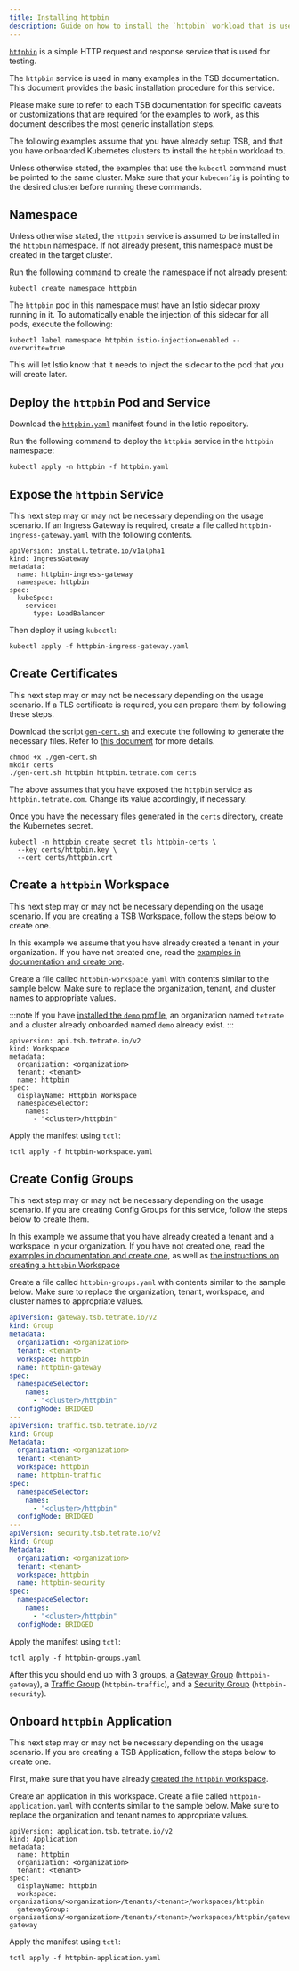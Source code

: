 ```yaml
---
title: Installing httpbin
description: Guide on how to install the `httpbin` workload that is used in various examples.
---
```


[`httpbin`](https://httpbin.org) is a simple HTTP request and response service that is used for testing.

The `httpbin` service is used in many examples in the TSB documentation. This document provides the basic installation procedure for this service.

Please make sure to refer to each TSB documentation for specific caveats or customizations that are required for the examples to work, as this document describes the most generic installation steps. 

The following examples assume that you have already setup TSB, and that you have onboarded Kubernetes clusters to install the `httpbin` workload to.

Unless otherwise stated, the examples that use the `kubectl` command must be pointed to the same cluster. Make sure that your `kubeconfig` is pointing to the desired cluster before running these commands.

## Namespace

Unless otherwise stated, the `httpbin` service is assumed to be installed in the `httpbin` namespace. If not already present, this namespace must be created in the target cluster.

Run the following command to create the namespace if not already present:

```bash{promptUser: "alice"}
kubectl create namespace httpbin
```

The `httpbin` pod in this namespace must have an Istio sidecar proxy running in it. To automatically enable the injection of this sidecar for all pods, execute the following:

```bash{promptUser: "alice"}
kubectl label namespace httpbin istio-injection=enabled --overwrite=true
```

This will let Istio know that it needs to inject the sidecar to the pod that you will create later.

## Deploy the `httpbin` Pod and Service

Download the [`httpbin.yaml`](https://raw.githubusercontent.com/istio/istio/master/samples/httpbin/httpbin.yaml) manifest found in the Istio repository. 

Run the following command to deploy the `httpbin` service in the `httpbin` namespace:

```bash{promptUser: "alice"}
kubectl apply -n httpbin -f httpbin.yaml
```

## Expose the `httpbin` Service

This next step may or may not be necessary depending on the usage scenario. 
If an Ingress Gateway is required, create a file called `httpbin-ingress-gateway.yaml` with the following contents.

```
apiVersion: install.tetrate.io/v1alpha1
kind: IngressGateway
metadata:
  name: httpbin-ingress-gateway
  namespace: httpbin
spec:
  kubeSpec:
    service:
      type: LoadBalancer
```

Then deploy it using `kubectl`:

```bash{promptUser: "alice"}
kubectl apply -f httpbin-ingress-gateway.yaml
```

## Create Certificates

This next step may or may not be necessary depending on the usage scenario. 
If a TLS certificate is required, you can prepare them by following these steps.

Download the script [`gen-cert.sh`](../../assets/quickstart/gen-cert.sh) and execute the following to generate the necessary files. Refer to [this document](../../quickstart/ingress_gateway#certificate-for-gateway) for more details.

```bash{promptUser: "alice"}
chmod +x ./gen-cert.sh
mkdir certs
./gen-cert.sh httpbin httpbin.tetrate.com certs
```

The above assumes that you have exposed the `httpbin` service as `httpbin.tetrate.com`. Change its value accordingly, if necessary.

Once you have the necessary files generated in the `certs` directory, create the Kubernetes secret.

```bash{promptUser: "alice"}
kubectl -n httpbin create secret tls httpbin-certs \
  --key certs/httpbin.key \
  --cert certs/httpbin.crt
```

## Create a `httpbin` Workspace

This next step may or may not be necessary depending on the usage scenario. 
If you are creating a TSB Workspace, follow the steps below to create one.

In this example we assume that you have already created a tenant in your organization. If you have not created one, read the [examples in documentation and create one](../../quickstart/tenant).

Create a file called `httpbin-workspace.yaml` with contents similar to the sample below. Make sure to replace the organization, tenant, and cluster names to appropriate values.

:::note
If you have [installed the `demo` profile](../../setup/self_managed/demo-installation), an organization named `tetrate` and a cluster already onboarded named `demo` already exist.
:::

```
apiversion: api.tsb.tetrate.io/v2
kind: Workspace
metadata:
  organization: <organization>
  tenant: <tenant>
  name: httpbin
spec:
  displayName: Httpbin Workspace
  namespaceSelector:
    names:
      - "<cluster>/httpbin"
```

Apply the manifest using `tctl`:

```bash{promptUser "alice"}
tctl apply -f httpbin-workspace.yaml
```

## Create Config Groups

This next step may or may not be necessary depending on the usage scenario. 
If you are creating Config Groups for this service, follow the steps below to create them.

In this example we assume that you have already created a tenant and a workspace in your organization. If you have not created one, read the [examples in documentation and create one](../../quickstart/tenant), as well as [the instructions on creating a `httpbin` Workspace](#create-a-httpbin-workspace)

Create a file called `httpbin-groups.yaml` with contents similar to the sample below. Make sure to replace the organization, tenant, workspace, and cluster names to appropriate values.

```yaml
apiVersion: gateway.tsb.tetrate.io/v2
kind: Group
metadata:
  organization: <organization>
  tenant: <tenant>
  workspace: httpbin
  name: httpbin-gateway
spec:
  namespaceSelector:
    names:
      - "<cluster>/httpbin"
  configMode: BRIDGED
---
apiVersion: traffic.tsb.tetrate.io/v2
kind: Group
Metadata:
  organization: <organization>
  tenant: <tenant>
  workspace: httpbin
  name: httpbin-traffic
spec:
  namespaceSelector:
    names:
      - "<cluster>/httpbin"
  configMode: BRIDGED
---
apiVersion: security.tsb.tetrate.io/v2
kind: Group
Metadata:
  organization: <organization>
  tenant: <tenant>
  workspace: httpbin
  name: httpbin-security
spec:
  namespaceSelector:
    names:
      - "<cluster>/httpbin"
  configMode: BRIDGED
```

Apply the manifest using `tctl`:

```
tctl apply -f httpbin-groups.yaml
```

After this you should end up with 3 groups, a [Gateway Group](../../refs/tsb/gateway/v2/gateway_group) (`httpbin-gateway`), a [Traffic Group](../../refs/tsb/traffic/v2/traffic_group) (`httpbin-traffic`), and a [Security Group](../../refs/tsb/security/v2/security_group) (`httpbin-security`).

## Onboard `httpbin` Application

This next step may or may not be necessary depending on the usage scenario. 
If you are creating a TSB Application, follow the steps below to create one.

First, make sure that you have already [created the `httpbin` workspace](#create-a-httpbin-workspace).

Create an application in this workspace. Create a file called `httpbin-application.yaml` with contents similar to the sample below. Make sure to replace the organization and tenant names to appropriate values.

```
apiVersion: application.tsb.tetrate.io/v2
kind: Application
metadata:
  name: httpbin
  organization: <organization>
  tenant: <tenant>
spec:
  displayName: httpbin
  workspace: organizations/<organization>/tenants/<tenant>/workspaces/httpbin
  gatewayGroup: organizations/<organization>/tenants/<tenant>/workspaces/httpbin/gatewaygroups/httpbin-gateway
```

Apply the manifest using `tctl`:

```bash{promptUser "alice"}
tctl apply -f httpbin-application.yaml
```
